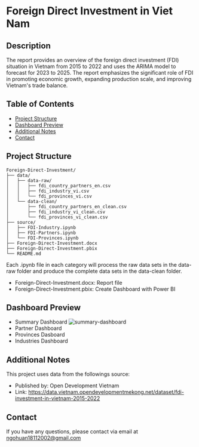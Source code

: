 # Foreign Direct Investment in Viet Nam

## Description
The report provides an overview of the foreign direct investment (FDI) situation in Vietnam from 2015 to 2022 and uses the ARIMA model to forecast for 2023 to 2025. The report emphasizes the significant role of FDI in promoting economic growth, expanding production scale, and improving Vietnam's trade balance.

## Table of Contents
- [Project Structure](#Project-Structure)
- [Dashboard Preview](#Dashboard-Preview)
- [Additional Notes](#Additional-Notes)
- [Contact](#Contact)

## Project Structure
```
Foreign-Direct-Investment/
├── data/
│   ├── data-raw/
│   │   ├── fdi_country_partners_en.csv
│   │   ├── fdi_industry_vi.csv
│   │   └── fdi_provinces_vi.csv
│   └── data-clean/
│       ├── fdi_country_partners_en_clean.csv
│       ├── fdi_industry_vi_clean.csv
│       └── fdi_provinces_vi_clean.csv
├── source/
│   ├── FDI-Industry.ipynb
│   ├── FDI-Partners.ipynb
│   └── FDI-Provinces.ipynb
├── Foreign-Direct-Investment.docx
├── Foreign-Direct-Investment.pbix
└── README.md
```
Each .ipynb file in each category will process the raw data sets in the data-raw folder and produce the complete data sets in the data-clean folder.
- Foreign-Direct-Investment.docx: Report file
- Foreign-Direct-Investment.pbix: Create Dashboard with Power BI

## Dashboard Preview
- Summary Dashboard
![summary-dashboard](/assets/dashboard.jpg)
- Partner Dashboard
- Provinces Dasboard
- Industries Dashboard

## Additional Notes
This project uses data from the followings source:  
- Published by: Open Development Vietnam
- Link: https://data.vietnam.opendevelopmentmekong.net/dataset/fdi-investment-in-vietnam-2015-2022

## Contact
If you have any questions, please contact via email at ngohuan18112002@gmail.com

